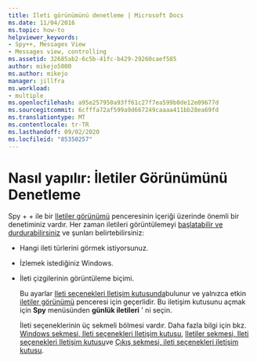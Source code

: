 ```yaml
---
title: Ileti görünümünü denetleme | Microsoft Docs
ms.date: 11/04/2016
ms.topic: how-to
helpviewer_keywords:
- Spy++, Messages View
- Messages view, controlling
ms.assetid: 32685ab2-6c5b-41fc-b429-29260caef585
author: mikejo5000
ms.author: mikejo
manager: jillfra
ms.workload:
- multiple
ms.openlocfilehash: a95e257950a93ff61c27f7ea599b0de12e09677d
ms.sourcegitcommit: 6cfffa72af599a9d667249caaaa411bb28ea69fd
ms.translationtype: MT
ms.contentlocale: tr-TR
ms.lasthandoff: 09/02/2020
ms.locfileid: "85350257"
---
```

# <a name="how-to-control-messages-view"></a>Nasıl yapılır: İletiler Görünümünü Denetleme
Spy + + ile bir [Iletiler görünümü](../debugger/messages-view.md) penceresinin içeriği üzerinde önemli bir denetiminiz vardır. Her zaman iletileri görüntülemeyi [başlatabilir ve durdurabilirsiniz](../debugger/how-to-start-and-stop-the-message-log-display.md) ve şunları belirtebilirsiniz:

- Hangi ileti türlerini görmek istiyorsunuz.

- İzlemek istediğiniz Windows.

- İleti çizgilerinin görüntüleme biçimi.

  Bu ayarlar [Ileti seçenekleri Iletişim kutusunda](../debugger/message-options-dialog-box.md)bulunur ve yalnızca etkin [iletiler görünümü](../debugger/messages-view.md) penceresi için geçerlidir. Bu iletişim kutusunu açmak için **Spy** menüsünden **günlük iletileri** ' ni seçin.

  İleti seçeneklerinin üç sekmeli bölmesi vardır. Daha fazla bilgi için bkz. [Windows sekmesi, Ileti seçenekleri Iletişim kutusu](../debugger/windows-tab-message-options-dialog-box.md), [Iletiler sekmesi, Ileti seçenekleri Iletişim kutusu](../debugger/messages-tab-message-options-dialog-box.md)ve [Çıkış sekmesi, ileti seçenekleri iletişim kutusu](../debugger/output-tab-message-options-dialog-box.md).